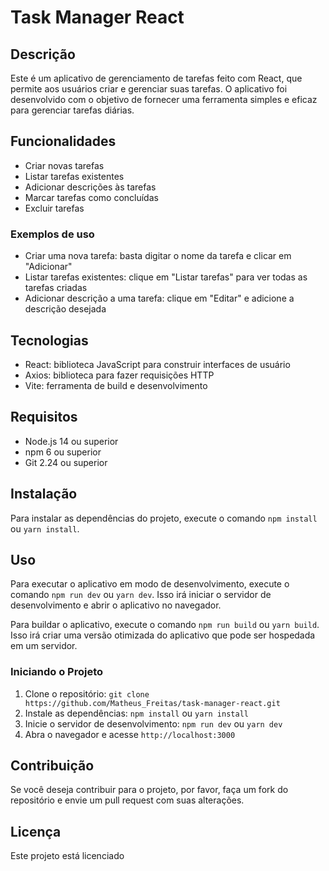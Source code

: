 # Task Manager React

## Descrição

Este é um aplicativo de gerenciamento de tarefas feito com React, que permite aos usuários criar e gerenciar suas tarefas. O aplicativo foi desenvolvido com o objetivo de fornecer uma ferramenta simples e eficaz para gerenciar tarefas diárias.

## Funcionalidades

* Criar novas tarefas
* Listar tarefas existentes
* Adicionar descrições às tarefas
* Marcar tarefas como concluídas
* Excluir tarefas

### Exemplos de uso

* Criar uma nova tarefa: basta digitar o nome da tarefa e clicar em "Adicionar"
* Listar tarefas existentes: clique em "Listar tarefas" para ver todas as tarefas criadas
* Adicionar descrição a uma tarefa: clique em "Editar" e adicione a descrição desejada

## Tecnologias

* React: biblioteca JavaScript para construir interfaces de usuário
* Axios: biblioteca para fazer requisições HTTP
* Vite: ferramenta de build e desenvolvimento

## Requisitos

* Node.js 14 ou superior
* npm 6 ou superior
* Git 2.24 ou superior

## Instalação

Para instalar as dependências do projeto, execute o comando `npm install` ou `yarn install`.

## Uso

Para executar o aplicativo em modo de desenvolvimento, execute o comando `npm run dev` ou `yarn dev`. Isso irá iniciar o servidor de desenvolvimento e abrir o aplicativo no navegador.

Para buildar o aplicativo, execute o comando `npm run build` ou `yarn build`. Isso irá criar uma versão otimizada do aplicativo que pode ser hospedada em um servidor.

### Iniciando o Projeto

1. Clone o repositório: `git clone https://github.com/Matheus_Freitas/task-manager-react.git`
2. Instale as dependências: `npm install` ou `yarn install`
3. Inicie o servidor de desenvolvimento: `npm run dev` ou `yarn dev`
4. Abra o navegador e acesse `http://localhost:3000`

## Contribuição

Se você deseja contribuir para o projeto, por favor, faça um fork do repositório e envie um pull request com suas alterações.

## Licença

Este projeto está licenciado